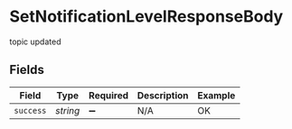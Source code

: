# SetNotificationLevelResponseBody

topic updated


## Fields

| Field              | Type               | Required           | Description        | Example            |
| ------------------ | ------------------ | ------------------ | ------------------ | ------------------ |
| `success`          | *string*           | :heavy_minus_sign: | N/A                | OK                 |